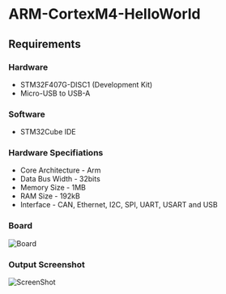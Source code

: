 # ARM-CortexM4-HelloWorld

## Requirements 

### Hardware
* STM32F407G-DISC1 (Development Kit)
* Micro-USB to USB-A
### Software
* STM32Cube IDE

### Hardware Specifiations
* Core Architecture - Arm
* Data Bus Width - 32bits
* Memory Size - 1MB
* RAM Size - 192kB
* Interface - CAN, Ethernet, I2C, SPI, UART, USART and USB

### Board

![Board](../blob/main/source/STM32F407G-DISC1.jpg)


### Output Screenshot

![ScreenShot](../blob/main/source/output.png)

